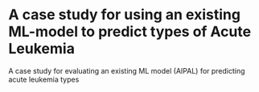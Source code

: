 # A case study for using an existing ML-model to predict types of Acute Leukemia
A case study for evaluating an existing ML model (AIPAL) for predicting acute leukemia types 
